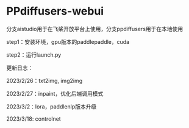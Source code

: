 # PPdiffusers-webui

分支aistudio用于在飞桨开放平台上使用，分支ppdiffusers用于在本地使用

step1：安装环境，gpu版本的paddlepaddle，cuda

step2：运行launch.py

更新日志：

2023/2/26：txt2img, img2img

2023/2/27：inpaint，优化后端调用模式

2023/3/2：lora，paddlenlp版本升级

2023/3/18: controlnet
